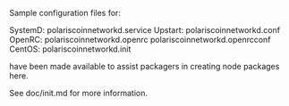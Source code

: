 Sample configuration files for:

SystemD: polariscoinnetworkd.service
Upstart: polariscoinnetworkd.conf
OpenRC:  polariscoinnetworkd.openrc
         polariscoinnetworkd.openrcconf
CentOS:  polariscoinnetworkd.init

have been made available to assist packagers in creating node packages here.

See doc/init.md for more information.
